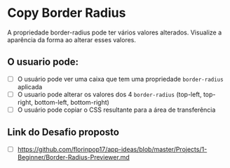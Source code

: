 # Copy Border Radius

A propriedade border-radius pode ter vários valores alterados. Visualize a aparência da forma ao alterar esses valores.

## O usuario pode:

-   [ ] O usuário pode ver uma caixa que tem uma propriedade `border-radius` aplicada
-   [ ] O usuario pode alterar os valores dos 4 `border-radius` (top-left, top-right, bottom-left, bottom-right)
-   [ ] O usuário pode copiar o CSS resultante para a área de transferência

## Link do Desafio proposto

-   [ ] https://github.com/florinpop17/app-ideas/blob/master/Projects/1-Beginner/Border-Radius-Previewer.md
